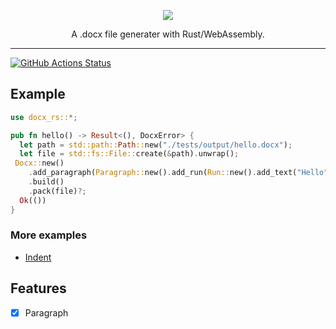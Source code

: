 <p align="center"><img src ="https://github.com/bokuweb/docx-rs/blob/master/logo.png?raw=true" /></p>

<p align="center">
    A .docx file generater with Rust/WebAssembly.
</p>

---

[![GitHub Actions Status](https://github.com/bokuweb/docx-rs/workflows/Continuous%20Integration/badge.svg)](https://github.com/bokuweb/docx-rs/actions)

## Example

```rust
use docx_rs::*;

pub fn hello() -> Result<(), DocxError> {
  let path = std::path::Path::new("./tests/output/hello.docx");
  let file = std::fs::File::create(&path).unwrap();
 Docx::new()
    .add_paragraph(Paragraph::new().add_run(Run::new().add_text("Hello")))
    .build()
    .pack(file)?;
  Ok(())
}
```

### More examples

- [Indent](https://github.com/bokuweb/docx-rs/blob/master/docx-core/examples/indent.rs)

## Features

- [x] Paragraph
